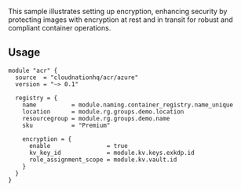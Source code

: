 This sample illustrates setting up encryption, enhancing security by protecting images with encryption at rest and in transit for robust and compliant container operations.

## Usage

```hcl
module "acr" {
  source  = "cloudnationhq/acr/azure"
  version = "~> 0.1"

  registry = {
    name          = module.naming.container_registry.name_unique
    location      = module.rg.groups.demo.location
    resourcegroup = module.rg.groups.demo.name
    sku           = "Premium"

    encryption = {
      enable                = true
      kv_key_id             = module.kv.keys.exkdp.id
      role_assignment_scope = module.kv.vault.id
    }
  }
}
```
